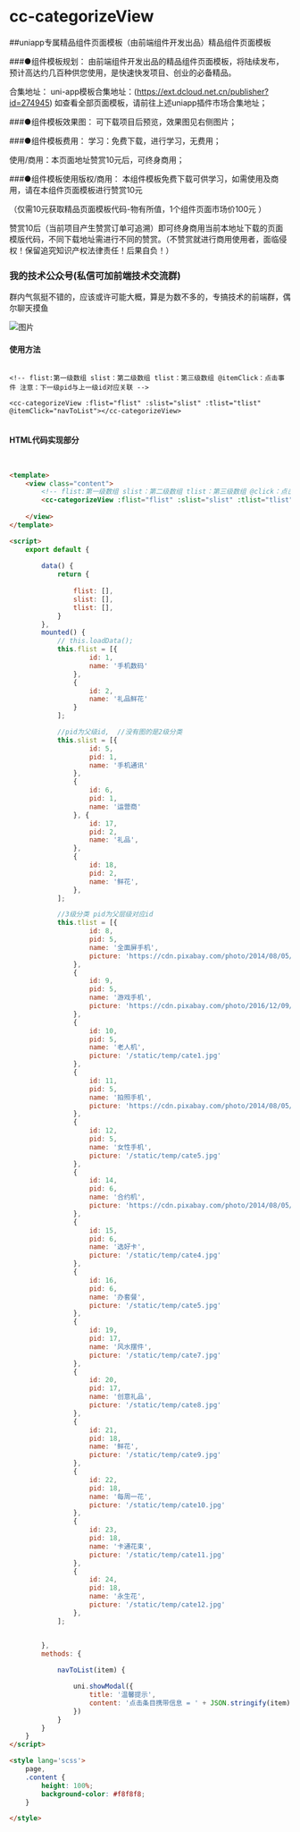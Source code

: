# cc-categorizeView

##uniapp专属精品组件页面模板（由前端组件开发出品）精品组件页面模板

###●组件模板规划：
由前端组件开发出品的精品组件页面模板，将陆续发布，预计高达约几百种供您使用，是快速快发项目、创业的必备精品。

合集地址： uni-app模板合集地址：(https://ext.dcloud.net.cn/publisher?id=274945) 如查看全部页面模板，请前往上述uniapp插件市场合集地址；

###●组件模板效果图：
可下载项目后预览，效果图见右侧图片；

###●组件模板费用：
学习：免费下载，进行学习，无费用；

使用/商用：本页面地址赞赏10元后，可终身商用；

###●组件模板使用版权/商用：
本组件模板免费下载可供学习，如需使用及商用，请在本组件页面模板进行赞赏10元

（仅需10元获取精品页面模板代码-物有所值，1个组件页面市场价100元 ）

赞赏10后（当前项目产生赞赏订单可追溯）即可终身商用当前本地址下载的页面模版代码，不同下载地址需进行不同的赞赏。（不赞赏就进行商用使用者，面临侵权！保留追究知识产权法律责任！后果自负！）



### 我的技术公众号(私信可加前端技术交流群)

群内气氛挺不错的，应该或许可能大概，算是为数不多的，专搞技术的前端群，偶尔聊天摸鱼

![图片](https://i.postimg.cc/RZ0sjnYP/front-End-Component.jpg)



#### 使用方法

```使用方法

<!-- flist:第一级数组 slist：第二级数组 tlist：第三级数组 @itemClick：点击事件 注意：下一级pid与上一级id对应关联 -->
		
<cc-categorizeView :flist="flist" :slist="slist" :tlist="tlist" @itemClick="navToList"></cc-categorizeView>
	

```

#### HTML代码实现部分
```html


<template>
	<view class="content">
		<!-- flist:第一级数组 slist：第二级数组 tlist：第三级数组 @click：点击事件 注意：下一级pid与上一级id对应关联 -->
		<cc-categorizeView :flist="flist" :slist="slist" :tlist="tlist" @itemClick="navToList"></cc-categorizeView>
	
	</view>
</template>

<script>
	export default {
		
		data() {
			return {
				
				flist: [],
				slist: [],
				tlist: [],
			}
		},
		mounted() {
			// this.loadData();
			this.flist = [{
					id: 1,
					name: '手机数码'
				},
				{
					id: 2,
					name: '礼品鲜花'
				}
			];

			//pid为父级id,  //没有图的是2级分类
			this.slist = [{
					id: 5,
					pid: 1,
					name: '手机通讯'
				},
				{
					id: 6,
					pid: 1,
					name: '运营商'
				}, {
					id: 17,
					pid: 2,
					name: '礼品',
				},
				{
					id: 18,
					pid: 2,
					name: '鲜花',
				},
			];

			//3级分类 pid为父层级对应id
			this.tlist = [{
					id: 8,
					pid: 5,
					name: '全面屏手机',
					picture: 'https://cdn.pixabay.com/photo/2014/08/05/10/30/iphone-410324_1280.jpg'
				},
				{
					id: 9,
					pid: 5,
					name: '游戏手机',
					picture: 'https://cdn.pixabay.com/photo/2016/12/09/11/33/smartphone-1894723_1280.jpg'
				},
				{
					id: 10,
					pid: 5,
					name: '老人机',
					picture: '/static/temp/cate1.jpg'
				},
				{
					id: 11,
					pid: 5,
					name: '拍照手机',
					picture: 'https://cdn.pixabay.com/photo/2014/08/05/10/27/iphone-410311_1280.jpg'
				},
				{
					id: 12,
					pid: 5,
					name: '女性手机',
					picture: '/static/temp/cate5.jpg'
				},
				{
					id: 14,
					pid: 6,
					name: '合约机',
					picture: 'https://cdn.pixabay.com/photo/2014/08/05/10/27/iphone-410311_1280.jpg'
				},
				{
					id: 15,
					pid: 6,
					name: '选好卡',
					picture: '/static/temp/cate4.jpg'
				},
				{
					id: 16,
					pid: 6,
					name: '办套餐',
					picture: '/static/temp/cate5.jpg'
				},
				{
					id: 19,
					pid: 17,
					name: '风水摆件',
					picture: '/static/temp/cate7.jpg'
				},
				{
					id: 20,
					pid: 17,
					name: '创意礼品',
					picture: '/static/temp/cate8.jpg'
				},
				{
					id: 21,
					pid: 18,
					name: '鲜花',
					picture: '/static/temp/cate9.jpg'
				},
				{
					id: 22,
					pid: 18,
					name: '每周一花',
					picture: '/static/temp/cate10.jpg'
				},
				{
					id: 23,
					pid: 18,
					name: '卡通花束',
					picture: '/static/temp/cate11.jpg'
				},
				{
					id: 24,
					pid: 18,
					name: '永生花',
					picture: '/static/temp/cate12.jpg'
				},
			];


		},
		methods: {
			
			navToList(item) {

				uni.showModal({
					title: '温馨提示',
					content: '点击条目携带信息 = ' + JSON.stringify(item)
				})
			}
		}
	}
</script>

<style lang='scss'>
	page,
	.content {
		height: 100%;
		background-color: #f8f8f8;
	}

</style>




```

